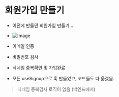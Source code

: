# 회원가입 만들기
- 이전에 만들던 회원가입 만들기...
- ![image](https://github.com/ChaeDoll/TIL/assets/108540812/ef2e106a-be48-4fbb-82a1-308795ee6086)

- 이메일 인증
- 비밀번호 검사
- 닉네임 중복확인 및 가입완료
- 모든 useSignup으로 훅 만들었고, 코드들도 다 옮겼음.
  
> 닉네임 중복검사 로직이 없음 (백엔드에서)
